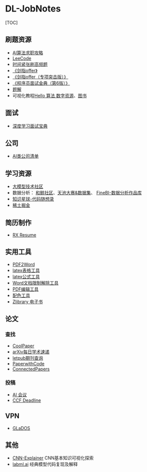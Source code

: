 # DL-JobNotes

[TOC]

## 刷题资源
- [AI算法求职攻略](https://github.com/amusi/AI-Job-Notes)
- [LeeCode](https://leetcode.cn/)
- [时间紧张刷高频题](https://www.zhihu.com/question/24964987/answer/586425979)
- [《剑指offer》](https://wx.zsxq.com/mweb/views/weread/search.html?keyword=%E5%89%91%E6%8C%87%20Offer%EF%BC%88%E7%AC%AC%202%20%E7%89%88%EF%BC%89)
- [《剑指offer（专项突击版）》](https://wx.zsxq.com/mweb/views/weread/search.html?keyword=%E5%89%91%E6%8C%87%20Offer%EF%BC%88%E4%B8%93%E9%A1%B9%E7%AA%81%E5%87%BB%E7%89%88%EF%BC%89)
- [《程序员面试金典（第6版）》](https://wx.zsxq.com/mweb/views/weread/search.html?keyword=%E7%A8%8B%E5%BA%8F%E5%91%98%E9%9D%A2%E8%AF%95%E9%87%91%E5%85%B8%EF%BC%88%E7%AC%AC%206%20%E7%89%88%EF%BC%89)
- [题解](https://github.com/doocs/leetcode)
- 可视化教程[Hello 算法 数字资源](https://www.hello-algo.com/)、[图书](https://wx.zsxq.com/mweb/views/weread/search.html?keyword=%20Hello%EF%BC%8C%E7%AE%97%E6%B3%95)

## 面试
- [深度学习面试宝典](https://github.com/amusi/Deep-Learning-Interview-Book)

## 公司
- [AI类公司清单](https://github.com/amusi/CV-Company-List)


## 学习资源
- [大模型技术社区](https://kq4b3vgg5b.feishu.cn/wiki/JuJSwfbwmiwvbqkiQ7LcN1N1nhd)
- 数据分析： [和鲸社区](https://www.heywhale.com/home)、[天池大赛&数据集](https://tianchi.aliyun.com/competition/?spm=a2c22.12282013.J_3941670930.J_aZgKQi_eXXukNIlZvhonv.d_menu_1)、 [FineBI-数据分析作品库](https://www.finebi.com/bicase)
- [知识星球-代码随想录](https://wx.zsxq.com/group/88511825151142)
- [稀土掘金](https://juejin.cn/)


## 简历制作
- [RX Resume](https://rxresu.me/auth/login)


## 实用工具
- [PDF2Word](https://www.cleverpdf.com/cn/pdf-to-word)
- [latex表格工具](https://www.tablesgenerator.com/)
- [latex公式工具](https://simpletex.cn/)
- [Word文档限制解除工具](http://tools.bugscaner.com/office/word-remove-limit.html)
- [PDF编辑工具](https://www.sejda.com/pdf-editor)
- [配色工具](https://mycolor.space/?hex=%23845EC2&sub=1)
- [Zlibrary 电子书](https://www.tboxn.com/560.html)

## 论文
### 查找
- [CoolPaper](https://papers.cool/)
- [arXiv每日学术速递](http://arxivdaily.com/)
- [letpub期刊查询](https://www.letpub.com.cn/)
- [PaperwithCode](https://paperswithcode.com/)
- [ConnectedPapers](https://www.connectedpapers.com/)
### 投稿
- [AI 会议](https://aideadlin.es/?sub=ML,CV,CG,NLP,RO,SP,DM,AP,KR,HCI)
- [CCF Deadline](https://ccfddl.com/)

## VPN
- [GLaDOS](https://glados.rocks/)

## 其他
- [CNN-Explainer](https://poloclub.github.io/cnn-explainer/#article-relu) CNN基本知识可视化探索
- [labml.ai](https://nn.labml.ai/) 经典模型代码复现及解释
